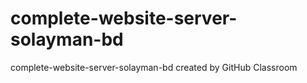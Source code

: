 # complete-website-server-solayman-bd
complete-website-server-solayman-bd created by GitHub Classroom
